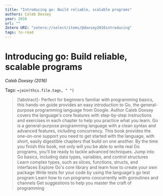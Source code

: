 ```yaml
---
title: "Introducing go: Build reliable, scalable programs"
authors: Caleb Doxsey
year: 2016
url: ""
Zotero URI: "zotero://select/items/@doxsey2016introducing"
tags: to-read
---
```


# Introducing go: Build reliable, scalable programs  
_Caleb Doxsey (2016)_

Tags: `=join(this.file.tags, " ")`

> [!abstract]-
> Perfect for beginners familiar with programming basics, this hands-on guide provides an easy introduction to Go, the general-purpose programming language from Google. Author Caleb Doxsey covers the language's core features with step-by-step instructions and exercises in each chapter to help you practice what you learn. Go is a general-purpose programming language with a clean syntax and advanced features, including concurrency. This book provides the one-on-one support you need to get started with the language, with short, easily digestible chapters that build on one another. By the time you finish this book, not only will you be able to write real Go programs, you'll be ready to tackle advanced techniques. Jump into Go basics, including data types, variables, and control structures Learn complex types, such as slices, functions, structs, and interfaces Explore Go's core library and learn how to create your own package Write tests for your code by using the language's go test program Learn how to run programs concurrently with goroutines and channels Get suggestions to help you master the craft of programming

